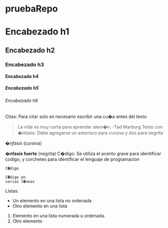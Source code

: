 # pruebaRepo


# Encabezado h1 
## Encabezado h2
### Encabezado h3
#### Encabezado h4
##### Encabezado h5
###### Encabezado h6
Citas: Para citar solo es necesario escribir una cu�a antes del texto

> La vida es muy corta para aprender alem�n. -Tad Marburg
Texto con �nfasis: Debe agregarse un asterisco para cursiva y dos para negrita

 *�nfasis* (cursiva)

 **�nfasis fuerte** (negrita)
C�digo: Se utiliza el acento grave para identificar codigo, y corchetes para identificar el lenguaje de programacion

 `C�digo`
 ``` [language]
 C�digo en 
 varias l�neas
 ```
Listas:

 * Un elemento en una lista no ordenada
 * Otro elemento en una lista
 1. Elemento en una lista numerada u ordenada.
 2. Otro elemento

 
 
 
 
 
 
 
 
 
 
 
 
 
 
 
 
 
 